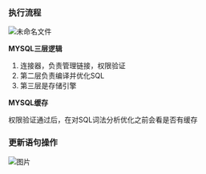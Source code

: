 ### 执行流程

![未命名文件](E:\学习笔记\typora\img\未命名文件.jpg)

**MYSQL三层逻辑**

1. 连接器，负责管理链接，权限验证
2. 第二层负责编译并优化SQL 
3. 第三层是存储引擎

**MYSQL缓存**

权限验证通过后，在对SQL词法分析优化之前会看是否有缓存

### 更新语句操作

![图片](https://mmbiz.qpic.cn/mmbiz_png/OyweysCSeLWokGSuq7zUUt8IprrQgGNf3YX5fs5AlSAtSAll4c02pR8whdEM7g0ibpicjXWg3EibQXzqTiaOd9RKtg/640?wx_fmt=png&tp=webp&wxfrom=5&wx_lazy=1&wx_co=1)

